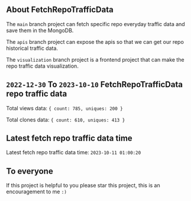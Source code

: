 ## About FetchRepoTrafficData

The `main` branch project can fetch specific repo everyday traffic data and save them in the MongoDB.

The `apis` branch project can expose the apis so that we can get our repo historical traffic data.

The `visualization` branch project is a frontend project that can make the repo traffic data visualization.

## `2022-12-30` To `2023-10-10` FetchRepoTrafficData repo traffic data

Total views data: `{ count: 785, uniques: 200 }`

Total clones data: `{ count: 610, uniques: 413 }`

## Latest fetch repo traffic data time

Latest fetch repo traffic data time: `2023-10-11 01:00:20`

## To everyone

If this project is helpful to you please star this project, this is an encouragement to me `:)`



